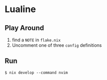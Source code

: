 # Lualine

## Play Around

1. find a `NOTE` in `flake.nix`
2. Uncomment one of three `config` definitions

## Run

`$ nix develop --command nvim`
